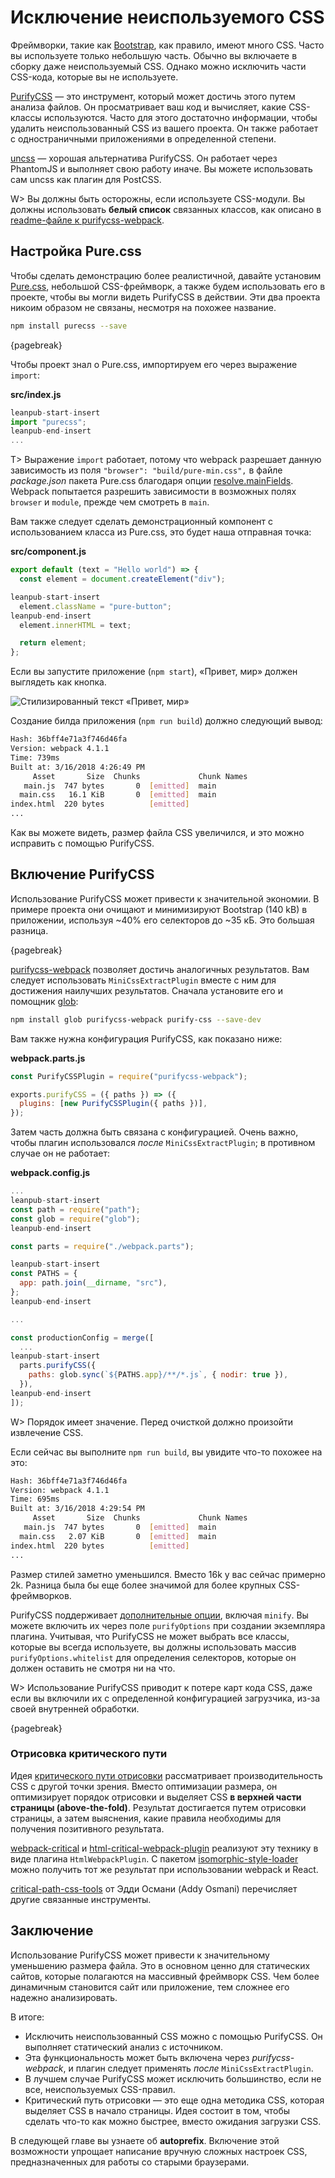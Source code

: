 # Исключение неиспользуемого CSS

Фреймворки, такие как [Bootstrap](https://getbootstrap.com/), как правило, имеют много CSS. Часто вы используете только небольшую часть. Обычно вы включаете в сборку даже неиспользуемый CSS. Однако можно исключить части CSS-кода, которые вы не используете.

[PurifyCSS](https://www.npmjs.com/package/purifycss) — это инструмент, который может достичь этого путем анализа файлов. Он просматривает ваш код и вычисляет, какие CSS-классы используются. Часто для этого достаточно информации, чтобы удалить неиспользованный CSS из вашего проекта. Он также работает с одностраничными приложениями в определенной степени.

[uncss](https://www.npmjs.com/package/uncss) — хорошая альтернатива PurifyCSS. Он работает через PhantomJS и выполняет свою работу иначе. Вы можете использовать сам uncss как плагин для PostCSS.

W> Вы должны быть осторожны, если используете CSS-модули. Вы должны использовать **белый список** связанных классов, как описано в [readme-файле к purifycss-webpack](https://github.com/webpack-contrib/purifycss-webpack#usage-with-css-modules).

## Настройка Pure.css

Чтобы сделать демонстрацию более реалистичной, давайте установим [Pure.css](http://purecss.io/), небольшой CSS-фреймворк, а также будем использовать его в проекте, чтобы вы могли видеть PurifyCSS в действии. Эти два проекта никоим образом не связаны, несмотря на похожее название.

```bash
npm install purecss --save
```

{pagebreak}

Чтобы проект знал о Pure.css, импортируем его через выражение `import`:

**src/index.js**

```javascript
leanpub-start-insert
import "purecss";
leanpub-end-insert
...
```

T> Выражение `import` работает, потому что webpack разрешает данную зависимость из поля `"browser": "build/pure-min.css",` в файле *package.json* пакета Pure.css благодаря опции [resolve.mainFields](https://webpack.js.org/configuration/resolve/#resolve-mainfields). Webpack попытается разрешить зависимости в возможных полях `browser` и `module`, прежде чем смотреть в `main`.

Вам также следует сделать демонстрационный компонент с использованием класса из Pure.css, это будет наша отправная точка:

**src/component.js**

```javascript
export default (text = "Hello world") => {
  const element = document.createElement("div");

leanpub-start-insert
  element.className = "pure-button";
leanpub-end-insert
  element.innerHTML = text;

  return element;
};
```

Если вы запустите приложение (`npm start`), «Привет, мир» должен выглядеть как кнопка.

![Стилизированный текст «Привет, мир»](images/styled-button.png)

Создание билда приложения (`npm run build`) должно следующий вывод:

```bash
Hash: 36bff4e71a3f746d46fa
Version: webpack 4.1.1
Time: 739ms
Built at: 3/16/2018 4:26:49 PM
     Asset       Size  Chunks             Chunk Names
   main.js  747 bytes       0  [emitted]  main
  main.css   16.1 KiB       0  [emitted]  main
index.html  220 bytes          [emitted]
...
```

Как вы можете видеть, размер файла CSS увеличился, и это можно исправить с помощью PurifyCSS.

## Включение PurifyCSS

Использование PurifyCSS может привести к значительной экономии. В примере проекта они очищают и минимизируют Bootstrap (140 kB) в приложении, используя ~40% его селекторов до ~35 кБ. Это большая разница.

{pagebreak}

[purifycss-webpack](https://www.npmjs.com/package/purifycss-webpack) позволяет достичь аналогичных результатов. Вам следует использовать `MiniCssExtractPlugin` вместе с ним для достижения наилучших результатов. Сначала установите его и помощник [glob](https://www.npmjs.org/package/glob):

```bash
npm install glob purifycss-webpack purify-css --save-dev
```

Вам также нужна конфигурация PurifyCSS, как показано ниже:

**webpack.parts.js**

```javascript
const PurifyCSSPlugin = require("purifycss-webpack");

exports.purifyCSS = ({ paths }) => ({
  plugins: [new PurifyCSSPlugin({ paths })],
});
```

Затем часть должна быть связана с конфигурацией. Очень важно, чтобы плагин использовался *после* `MiniCssExtractPlugin`; в противном случае он не работает:

**webpack.config.js**

```javascript
...
leanpub-start-insert
const path = require("path");
const glob = require("glob");
leanpub-end-insert

const parts = require("./webpack.parts");

leanpub-start-insert
const PATHS = {
  app: path.join(__dirname, "src"),
};
leanpub-end-insert

...

const productionConfig = merge([
  ...
leanpub-start-insert
  parts.purifyCSS({
    paths: glob.sync(`${PATHS.app}/**/*.js`, { nodir: true }),
  }),
leanpub-end-insert
]);
```

W> Порядок имеет значение. Перед очисткой должно произойти извлечение CSS.

Если сейчас вы выполните `npm run build`, вы увидите что-то похожее на это:

```bash
Hash: 36bff4e71a3f746d46fa
Version: webpack 4.1.1
Time: 695ms
Built at: 3/16/2018 4:29:54 PM
     Asset       Size  Chunks             Chunk Names
   main.js  747 bytes       0  [emitted]  main
  main.css   2.07 KiB       0  [emitted]  main
index.html  220 bytes          [emitted]
...
```

Размер стилей заметно уменьшился. Вместо 16k у вас сейчас примерно 2k. Разница была бы еще более значимой для более крупных CSS-фреймворков.

PurifyCSS поддерживает [дополнительные опции](https://github.com/purifycss/purifycss#the-optional-options-argument), включая `minify`. Вы можете включить их через поле `purifyOptions` при создании экземпляра плагина. Учитывая, что PurifyCSS не может выбрать все классы, которые вы всегда используете, вы должны использовать массив `purifyOptions.whitelist` для определения селекторов, которые он должен оставить не смотря ни на что.

W> Использование PurifyCSS приводит к потере карт кода CSS, даже если вы включили их с определенной конфигурацией загрузчика, из-за своей внутренней обработки.

{pagebreak}

### Отрисовка критического пути

Идея [критического пути отрисовки](https://developers.google.com/web/fundamentals/performance/critical-rendering-path/) рассматривает производительность CSS с другой точки зрения. Вместо оптимизации размера, он оптимизирует порядок отрисовки и выделяет CSS **в верхней части страницы (above-the-fold)**. Результат достигается путем отрисовки страницы, а затем выяснения, какие правила необходимы для получения позитивного результата.

[webpack-critical](https://www.npmjs.com/package/webpack-critical) и [html-critical-webpack-plugin](https://www.npmjs.com/package/html-critical-webpack-plugin) реализуют эту технику в виде плагина `HtmlWebpackPlugin`. С пакетом [isomorphic-style-loader](https://www.npmjs.com/package/isomorphic-style-loader) можно получить тот же результат при использовании webpack и React.

[critical-path-css-tools](https://github.com/addyosmani/critical-path-css-tools) от Эдди Османи (Addy Osmani) перечисляет другие связанные инструменты.

## Заключение

Использование PurifyCSS может привести к значительному уменьшению размера файла. Это в основном ценно для статических сайтов, которые полагаются на массивный фреймворк CSS. Чем более динамичным становится сайт или приложение, тем сложнее его надежно анализировать.

В итоге:

* Исключить неиспользованный CSS можно с помощью PurifyCSS. Он выполняет статический анализ с источником.
* Эта функциональность может быть включена через *purifycss-webpack*, и плагин следует применять *после* `MiniCssExtractPlugin`.
* В лучшем случае PurifyCSS может исключить большинство, если не все, неиспользуемых CSS-правил.
* Критический путь отрисовки — это еще одна методика CSS, которая выделяет CSS в начало страницы. Идея состоит в том, чтобы сделать что-то как можно быстрее, вместо ожидания загрузки CSS.

В следующей главе вы узнаете об **autoprefix**. Включение этой возможности упрощает написание вручную сложных настроек CSS, предназначенных для работы со старыми браузерами.

